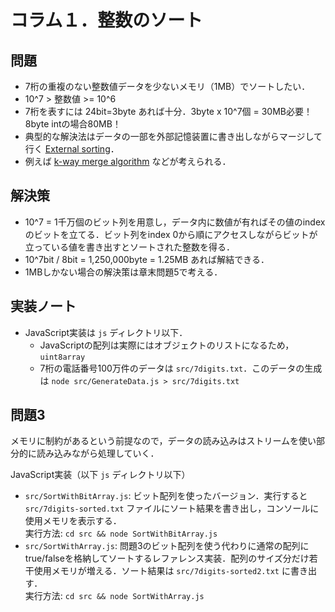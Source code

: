 # コラム１．整数のソート

## 問題

- 7桁の重複のない整数値データを少ないメモリ（1MB）でソートしたい．
- 10^7 > 整数値 >= 10^6
- 7桁を表すには 24bit=3byte あれば十分．3byte x 10^7個 = 30MB必要！ 8byte intの場合80MB！
- 典型的な解決法はデータの一部を外部記憶装置に書き出しながらマージして行く [External sorting](https://en.wikipedia.org/wiki/External_sorting)．
- 例えば [k-way merge algorithm](https://en.wikipedia.org/wiki/K-way_merge_algorithm) などが考えられる．

## 解決策

- 10^7 = 1千万個のビット列を用意し，データ内に数値が有ればその値のindexのビットを立てる．ビット列をindex 0から順にアクセスしながらビットが立っている値を書き出すとソートされた整数を得る．
- 10^7bit / 8bit = 1,250,000byte = 1.25MB あれば解結できる．
- 1MBしかない場合の解決策は章末問題5で考える．

## 実装ノート

- JavaScript実装は `js` ディレクトリ以下．
  - JavaScriptの配列は実際にはオブジェクトのリストになるため，`uint8array`
  - 7桁の電話番号100万件のデータは `src/7digits.txt`．このデータの生成は `node src/GenerateData.js > src/7digits.txt`

## 問題3

メモリに制約があるという前提なので，データの読み込みはストリームを使い部分的に読み込みながら処理していく．

JavaScript実装（以下 `js` ディレクトリ以下）

- `src/SortWithBitArray.js`: ビット配列を使ったバージョン．実行すると `src/7digits-sorted.txt` ファイルにソート結果を書き出し，コンソールに使用メモリを表示する．\
  実行方法: `cd src && node SortWithBitArray.js`
- `src/SortWithArray.js`: 問題3のビット配列を使う代わりに通常の配列にtrue/falseを格納してソートするレファレンス実装．配列のサイズ分だけ若干使用メモリが増える．ソート結果は `src/7digits-sorted2.txt` に書き出す．\
  実行方法: `cd src && node SortWithArray.js`
